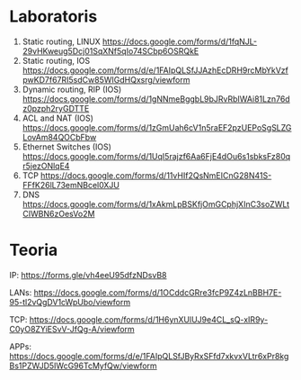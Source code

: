 # Laboratoris
1. Static routing, LINUX   https://docs.google.com/forms/d/1fqNJL-29vHKweug5Dcj01SqXNf5qIo74SCbp6OSRQkE
2. Static routing, IOS https://docs.google.com/forms/d/e/1FAIpQLSfJJAzhEcDRH9rcMbYkVzfpwKD7f67RI5sdCw85WIGdHQxsrg/viewform
3. Dynamic routing, RIP (IOS)  https://docs.google.com/forms/d/1gNNmeBggbL9bJRvRbIWAi81Lzn76dz0pzph2ryGDTTE
4. ACL and NAT (IOS)    https://docs.google.com/forms/d/1zGmUah6cV1n5raEF2pzUEPoSgSLZGLovAm84QOCbFbw
5. Ethernet Switches (IOS)    https://docs.google.com/forms/d/1UqI5rajzf6Aa6FjE4dOu6s1sbksFz80qr5jezONlqE4
6. TCP https://docs.google.com/forms/d/11vHIf2QsNmEICnG28N41S-FFfK26lL73emNBcel0XJU
7. DNS  https://docs.google.com/forms/d/1xAkmLpBSKfjOmGCphjXInC3soZWLtCIWBN6zOesVo2M

# Teoria

IP: https://forms.gle/vh4eeU95dfzNDsvB8

LANs: https://docs.google.com/forms/d/1OCddcGRre3fcP9Z4zLnBBH7E-95-tl2vQgDV1cWpUbo/viewform

TCP: https://docs.google.com/forms/d/1H6ynXUlUJ9e4CL_sQ-xIR9y-C0yO8ZYiESvV-JfQg-A/viewform

APPs: https://docs.google.com/forms/d/e/1FAIpQLSfJByRxSFfd7xkvxVLtr6xPr8kgBs1PZWJD5IWcG96TcMyfQw/viewform

